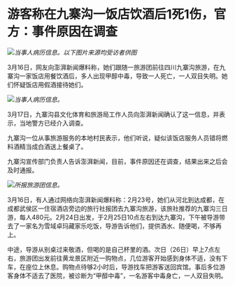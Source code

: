 # 游客称在九寨沟一饭店饮酒后1死1伤，官方：事件原因在调查

![](https://inews.gtimg.com/om_bt/ObpjWbbAJDZx6nfaDjvSLDhSqv_t_sigpplmb5aGsGPAEAA/1000)_当事人病历信息。以下图片来源均受访者供图_

3月16日，网友向澎湃新闻爆料称，她们跟随一旅游团前往四川九寨沟旅游，在九寨沟一家饭店用餐饮酒后，多人出现甲醇中毒，导致一人死亡，一人双目失明。她们怀疑饭店用假酒接待她们。

![](https://inews.gtimg.com/om_bt/OFICFsczdNxBIYw7iilL4DwqN7XqzO3eC5pGBb7k92w0cAA/1000)_当事人病历信息。_

3月17日，九寨沟县文化体育和旅游局工作人员向澎湃新闻确认了这一信息，并表示，当地警方已经介入调查。

九寨沟一位从事旅游服务的本地村民表示，他们听说，疑似该饭店服务人员错将燃料酒精当成白酒送上餐桌了。

九寨沟宣传部门负责人告诉澎湃新闻，目前，事件原因还在调查，结果出来之后会及时通报。

![](https://inews.gtimg.com/om_bt/OHFK5-Fz9Cf9ixdqRBd93D7EiS5aBayTEsUliRaREND4YAA/1000)_所报旅游团信息。_

3月16日，有人通过网络向澎湃新闻爆料称：2月23号，她们从河北到达成都，在成都武侯区一住宿酒店旁边的旅行社报团去九寨沟旅游，该旅社推荐的九寨沟三日游，每人480元。2月24日出发，于2月25日10点左右到达九寨沟，下午被导游带去了一家名为雪域卓玛藏家乐吃饭，导游告诉他们，提供酒水、随便喝，不够再上。

中途，导游从别桌过来敬酒，但喝的是自己杯里的酒。次日（26日）早上7点左右，旅游团出发前往黄龙景区附近一购物点，几位游客开始感到身体不适，没有下车，在座位上休息。购物点待够2小时后，导游找车把游客送回宾馆。事后多位游客身体不适去了医院，被诊断为“甲醇中毒”，一名游客中毒身亡，一人双目失明。


